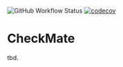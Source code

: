 ![GitHub Workflow Status](https://img.shields.io/github/actions/workflow/status/renao/CheckMate/run-pester-tests.yml?branch=main)
[![codecov](https://codecov.io/gh/renao/CheckMate/branch/main/graph/badge.svg)](https://codecov.io/gh/renao/CheckMate)

# CheckMate


tbd.
